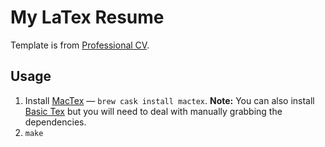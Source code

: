 # My LaTex Resume

Template is from [Professional CV](https://www.sharelatex.com/templates/cv-or-resume/professional-cv).

## Usage

1. Install [MacTex](https://tug.org/mactex/) &mdash; `brew cask install mactex`. **Note:** You can also install [Basic Tex](https://tug.org/mactex/morepackages.html) but you will need to deal with manually grabbing the dependencies.
2. `make`
